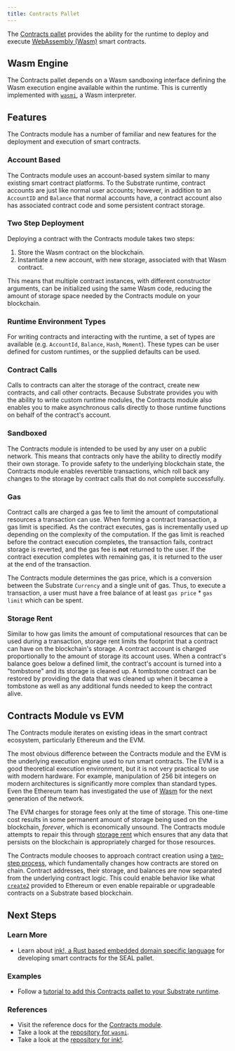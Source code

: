 ```yaml
---
title: Contracts Pallet
---
```


The [Contracts pallet](https://substrate.dev/rustdocs/v2.0.0/pallet_contracts/index.html) provides
the ability for the runtime to deploy and execute [WebAssembly (Wasm)](https://webassembly.org/)
smart contracts.

## Wasm Engine

The Contracts pallet depends on a Wasm sandboxing interface defining the Wasm execution engine
available within the runtime. This is currently implemented with
[`wasmi`](https://github.com/paritytech/wasmi), a Wasm interpreter.

## Features

The Contracts module has a number of familiar and new features for the deployment and execution of
smart contracts.

### Account Based

The Contracts module uses an account-based system similar to many existing smart contract platforms.
To the Substrate runtime, contract accounts are just like normal user accounts; however, in addition
to an `AccountID` and `Balance` that normal accounts have, a contract account also has associated
contract code and some persistent contract storage.

### Two Step Deployment

Deploying a contract with the Contracts module takes two steps:

1. Store the Wasm contract on the blockchain.
2. Instantiate a new account, with new storage, associated with that Wasm contract.

This means that multiple contract instances, with different constructor arguments, can be
initialized using the same Wasm code, reducing the amount of storage space needed by the Contracts
module on your blockchain.

### Runtime Environment Types

For writing contracts and interacting with the runtime, a set of types are available (e.g.
`AccountId`, `Balance`, `Hash`, `Moment`). These types can be user defined for custom runtimes, or
the supplied defaults can be used.

### Contract Calls

Calls to contracts can alter the storage of the contract, create new contracts, and call other
contracts. Because Substrate provides you with the ability to write custom runtime modules, the
Contracts module also enables you to make asynchronous calls directly to those runtime functions on
behalf of the contract's account.

### Sandboxed

The Contracts module is intended to be used by any user on a public network. This means that
contracts only have the ability to directly modify their own storage. To provide safety to the
underlying blockchain state, the Contracts module enables revertible transactions, which roll back
any changes to the storage by contract calls that do not complete successfully.

### Gas

Contract calls are charged a gas fee to limit the amount of computational resources a transaction
can use. When forming a contract transaction, a gas limit is specified. As the contract executes,
gas is incrementally used up depending on the complexity of the computation. If the gas limit is
reached before the contract execution completes, the transaction fails, contract storage is
reverted, and the gas fee is **not** returned to the user. If the contract execution completes with
remaining gas, it is returned to the user at the end of the transaction.

The Contracts module determines the gas price, which is a conversion between the Substrate
`Currency` and a single unit of gas. Thus, to execute a transaction, a user must have a free balance
of at least `gas price` \* `gas limit` which can be spent.

### Storage Rent

Similar to how gas limits the amount of computational resources that can be used during a
transaction, storage rent limits the footprint that a contract can have on the blockchain's storage.
A contract account is charged proportionally to the amount of storage its account uses. When a
contract's balance goes below a defined limit, the contract's account is turned into a "tombstone"
and its storage is cleaned up. A tombstone contract can be restored by providing the data that was
cleaned up when it became a tombstone as well as any additional funds needed to keep the contract
alive.

## Contracts Module vs EVM

The Contracts module iterates on existing ideas in the smart contract ecosystem, particularly
Ethereum and the EVM.

The most obvious difference between the Contracts module and the EVM is the underlying execution
engine used to run smart contracts. The EVM is a good theoretical execution environment, but it is
not very practical to use with modern hardware. For example, manipulation of 256 bit integers on
modern architectures is significantly more complex than standard types. Even the Ethereum team has
investigated the use of [Wasm](https://github.com/ewasm/design) for the next generation of the
network.

The EVM charges for storage fees only at the time of storage. This one-time cost results in some
permanent amount of storage being used on the blockchain, _forever_, which is economically unsound.
The Contracts module attempts to repair this through [storage rent](#storage-rent) which ensures
that any data that persists on the blockchain is appropriately charged for those resources.

The Contracts module chooses to approach contract creation using a
[two-step process](#two-step-deployment), which fundamentally changes how contracts are stored on
chain. Contract addresses, their storage, and balances are now separated from the underlying
contract logic. This could enable behavior like what
[`create2`](https://eips.ethereum.org/EIPS/eip-1014) provided to Ethereum or even enable repairable
or upgradeable contracts on a Substrate based blockchain.

## Next Steps

### Learn More

- Learn about
  [ink!, a Rust based embedded domain specific language](index.md) for
  developing smart contracts for the SEAL pallet.

### Examples

- Follow a
  [tutorial to add this Contracts pallet to your Substrate runtime](../../tutorials/add-contracts-pallet/).

### References

- Visit the reference docs for the
  [Contracts module](https://substrate.dev/rustdocs/v2.0.0/pallet_contracts/index.html).
- Take a look at the [repository for `wasmi`](https://github.com/paritytech/wasmi).
- Take a look at the [repository for ink!](https://github.com/paritytech/ink).
